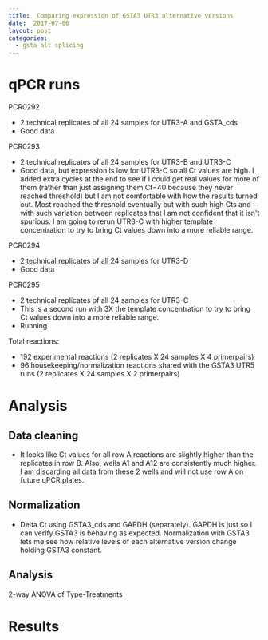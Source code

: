 ```yaml
---
title:  Comparing expression of GSTA3 UTR3 alternative versions
date:  2017-07-06
layout: post
categories:
  - gsta alt splicing
---
```

# qPCR runs

PCR0292
  * 2 technical replicates of all 24 samples for UTR3-A and GSTA_cds
  * Good data

PCR0293
  * 2 technical replicates of all 24 samples for UTR3-B and UTR3-C
  * Good data, but expression is low for UTR3-C so all Ct values are high. I added extra cycles at the end to see if I could get real values for more of them (rather than just assigning them Ct=40 because they never reached threshold) but I am not comfortable with how the results turned out. Most reached the threshold eventually but with such high Cts and with such variation between replicates that I am not confident that it isn't spurious. I am going to rerun UTR3-C with higher template concentration to try to bring Ct values down into a more reliable range.


PCR0294
  * 2 technical replicates of all 24 samples for UTR3-D
  * Good data


PCR0295
  * 2 technical replicates of all 24 samples for UTR3-C
  * This is a second run with 3X the template concentration to try to bring Ct values down into a more reliable range.
  * Running

Total reactions:
  * 192 experimental reactions (2 replicates X 24 samples X 4 primerpairs)
  * 96 housekeeping/normalization reactions shared with the GSTA3 UTR5 runs (2 replicates X 24 samples X 2 primerpairs)

# Analysis

## Data cleaning
  * It looks like Ct values for all row A reactions are slightly higher than the replicates in row B. Also, wells A1 and A12 are consistently much higher. I am discarding all data from these 2 wells and will not use row A on future qPCR plates.

## Normalization
  * Delta Ct using GSTA3_cds and GAPDH (separately). GAPDH is just so I can verify GSTA3 is behaving as expected. Normalization with GSTA3 lets me see how relative levels of each alternative version change holding GSTA3 constant.

## Analysis
  2-way ANOVA of Type-Treatments

# Results
